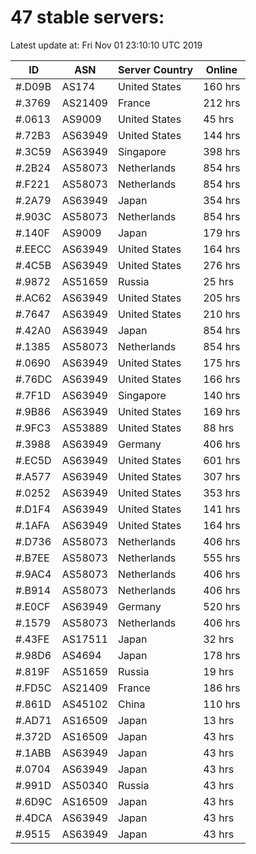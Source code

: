 # 47 stable servers:

Latest update at: Fri Nov 01 23:10:10 UTC 2019

| ID | ASN | Server Country | Online |
| -- | --- | -------------- | ------ |
| #.D09B | AS174 | United States | 160 hrs |
| #.3769 | AS21409 | France | 212 hrs |
| #.0613 | AS9009 | United States | 45 hrs |
| #.72B3 | AS63949 | United States | 144 hrs |
| #.3C59 | AS63949 | Singapore | 398 hrs |
| #.2B24 | AS58073 | Netherlands | 854 hrs |
| #.F221 | AS58073 | Netherlands | 854 hrs |
| #.2A79 | AS63949 | Japan | 354 hrs |
| #.903C | AS58073 | Netherlands | 854 hrs |
| #.140F | AS9009 | Japan | 179 hrs |
| #.EECC | AS63949 | United States | 164 hrs |
| #.4C5B | AS63949 | United States | 276 hrs |
| #.9872 | AS51659 | Russia | 25 hrs |
| #.AC62 | AS63949 | United States | 205 hrs |
| #.7647 | AS63949 | United States | 210 hrs |
| #.42A0 | AS63949 | Japan | 854 hrs |
| #.1385 | AS58073 | Netherlands | 854 hrs |
| #.0690 | AS63949 | United States | 175 hrs |
| #.76DC | AS63949 | United States | 166 hrs |
| #.7F1D | AS63949 | Singapore | 140 hrs |
| #.9B86 | AS63949 | United States | 169 hrs |
| #.9FC3 | AS53889 | United States | 88 hrs |
| #.3988 | AS63949 | Germany | 406 hrs |
| #.EC5D | AS63949 | United States | 601 hrs |
| #.A577 | AS63949 | United States | 307 hrs |
| #.0252 | AS63949 | United States | 353 hrs |
| #.D1F4 | AS63949 | United States | 141 hrs |
| #.1AFA | AS63949 | United States | 164 hrs |
| #.D736 | AS58073 | Netherlands | 406 hrs |
| #.B7EE | AS58073 | Netherlands | 555 hrs |
| #.9AC4 | AS58073 | Netherlands | 406 hrs |
| #.B914 | AS58073 | Netherlands | 406 hrs |
| #.E0CF | AS63949 | Germany | 520 hrs |
| #.1579 | AS58073 | Netherlands | 406 hrs |
| #.43FE | AS17511 | Japan | 32 hrs |
| #.98D6 | AS4694 | Japan | 178 hrs |
| #.819F | AS51659 | Russia | 19 hrs |
| #.FD5C | AS21409 | France | 186 hrs |
| #.861D | AS45102 | China | 110 hrs |
| #.AD71 | AS16509 | Japan | 13 hrs |
| #.372D | AS16509 | Japan | 43 hrs |
| #.1ABB | AS63949 | Japan | 43 hrs |
| #.0704 | AS63949 | Japan | 43 hrs |
| #.991D | AS50340 | Russia | 43 hrs |
| #.6D9C | AS16509 | Japan | 43 hrs |
| #.4DCA | AS63949 | Japan | 43 hrs |
| #.9515 | AS63949 | Japan | 43 hrs |

